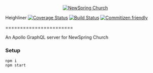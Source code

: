 <p align="center" >
  <a href="http://newspring.cc">
    <img src="https://s3.amazonaws.com/ns.images/newspring/icons/newspring-church-logo-black.png" alt="NewSpring Church" title="NewSpring Church" />
  </a>
</p>

Heighliner
[![Coverage Status](https://coveralls.io/repos/github/NewSpring/Heighliner/badge.svg?branch=apollo)](https://coveralls.io/github/NewSpring/Heighliner?branch=apollo) [![Build Status](https://travis-ci.org/NewSpring/Heighliner.svg?branch=apollo)](https://travis-ci.org/NewSpring/Heighliner) [![Commitizen friendly](https://img.shields.io/badge/commitizen-friendly-brightgreen.svg)](http://commitizen.github.io/cz-cli/)

=======================

An Apollo GraphQL server for NewSpring Church

### Setup

```
npm i
npm start
```
